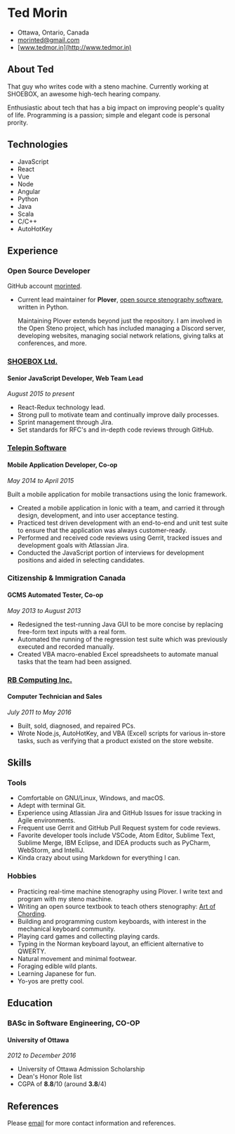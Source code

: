 # Ted Morin

- Ottawa, Ontario, Canada
- <morinted@gmail.com>
- [www.tedmor.in](http://www.tedmor.in)

## About Ted

That guy who writes code with a steno machine. Currently working at SHOEBOX, an awesome high-tech hearing company.

Enthusiastic about tech that has a big impact on improving people's quality of life. Programming is a passion; simple and elegant code is personal prority.

## Technologies

<div class="horizontal-list"></div>

- JavaScript
- React
- Vue
- Node
- Angular
- Python
- Java
- Scala
- C/C++
- AutoHotKey

## Experience

### Open Source Developer

GitHub account [morinted](https://github.com/morinted).

- Current lead maintainer for **Plover**, [open source stenography software](http://opensteno.org), written in Python.

  Maintaining Plover extends beyond just the repository. I am involved in the Open Steno project, which has included managing a Discord server, developing websites, managing social network relations, giving talks at conferences, and more.

### [SHOEBOX Ltd.](http://www.shoebox.md/)

#### Senior JavaScript Developer, Web Team Lead

*August 2015 to present*

- React-Redux technology lead.
- Strong pull to motivate team and continually improve daily processes.
- Sprint management through Jira.
- Set standards for RFC's and in-depth code reviews through GitHub.

### [Telepin Software](http://telepin.com)

#### Mobile Application Developer, Co-op

*May 2014 to April 2015*

Built a mobile application for mobile transactions using the Ionic framework.

- Created a mobile application in Ionic with a team, and carried it through
  design, development, and into user acceptance testing.
- Practiced test driven development with an end-to-end and unit test suite to
  ensure that the application was always customer-ready.
- Performed and received code reviews using Gerrit, tracked issues and development goals with Atlassian Jira.
- Conducted the JavaScript portion of interviews for development positions and
  aided in selecting candidates.

<div class="page-break"></div>

### Citizenship & Immigration Canada

#### GCMS Automated Tester, Co-op

*May 2013 to August 2013*

- Redesigned the test-running Java GUI to be more concise by replacing free-form text inputs with a real form.
- Automated the running of the regression test suite which was previously executed and recorded manually.
- Created VBA macro-enabled Excel spreadsheets to automate manual tasks that the team had been assigned.

### [RB Computing Inc.](http://shoprbc.com)

#### Computer Technician and Sales

*July 2011 to May 2016*

- Built, sold, diagnosed, and repaired PCs.
- Wrote Node.js, AutoHotKey, and VBA (Excel) scripts for various in-store
tasks, such as verifying that a product existed on the store website.

## Skills

### Tools

- Comfortable on GNU/Linux, Windows, and macOS.
- Adept with terminal Git.
- Experience using Atlassian Jira and GitHub Issues for issue tracking in Agile environments.
- Frequent use Gerrit and GitHub Pull Request system for code reviews.
- Favorite developer tools include VSCode, Atom Editor, Sublime Text, Sublime Merge, IBM Eclipse,
  and IDEA products such as PyCharm, WebStorm, and IntelliJ.
- Kinda crazy about using Markdown for everything I can.

### Hobbies

- Practicing real-time machine stenography using Plover. I write text and program with my steno machine.
- Writing an open source textbook to teach others stenography: [Art of Chording](https://www.artofchording.com).
- Building and programming custom keyboards, with interest in the mechanical keyboard community.
- Playing card games and collecting playing cards.
- Typing in the Norman keyboard layout, an efficient alternative to QWERTY.
- Natural movement and minimal footwear.
- Foraging edible wild plants.
- Learning Japanese for fun.
- Yo-yos are pretty cool.

## Education

### BASc in Software Engineering, CO-OP

#### University of Ottawa

*2012 to December 2016*

- University of Ottawa Admission Scholarship
- Dean's Honor Role list
- CGPA of **8.8**/10 (around **3.8**/4)

## References

Please [email](mailto:morinted@gmail.com) for more contact information and
references.
